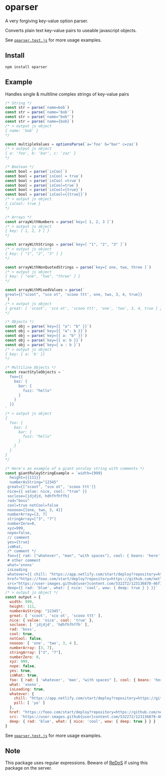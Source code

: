 # oparser

A very forgiving key-value option parser. 

Converts plain text key-value pairs to useable javascript objects.

See [`oparser.test.js`](https://github.com/DavidWells/oparser/blob/master/oparser.test.js) for more usage examples.

## Install

```
npm install oparser
```

## Example

Handles single & multiline complex strings of key-value pairs

```js
/* String */
const str = parse(`name=bob`)
const str = parse(`name='bob'`)
const str = parse(`name="bob"`)
const str = parse(`name={bob}`)
/* > output js object
{ name: 'bob' }
*/

const multipleValues = optionsParse(`a='foo' b="bar" c=zaz`)
/* > output js object
{ a: 'foo', b: 'bar', c: 'zaz' }
*/

/* Boolean */
const bool = parse(`isCool`)
const bool = parse(`isCool = true`)
const bool = parse(`isCool =true`)
const bool = parse(`isCool=true`)
const bool = parse(`isCool={true}`)
const bool = parse(`isCool={{true}}`)
/* > output js object
{ isCool: true }
*/

/* Arrays */
const arrayWithNumbers = parse(`key=[ 1, 2, 3 ]`)
/* > output js object
{ key: [ 1, 2, 3 ] }
*/

const arrayWithStrings = parse(`key=[ "1", "2", "3" ]`)
/* > output js object
{ key: [ "1", "2", "3" ] }
*/

const arrayWithNonQuotedStrings = parse(`key=[ one, two, three ]`)
/* > output js object
{ key: [ "one", "two", "three" ] }
*/

const arrayWithMixedValues = parse(`
great={["scoot", "sco ot", 'scooo ttt', one, two, 3, 4, true]} 
`)
/* > output js object
{ great: [ 'scoot', 'sco ot', 'scooo ttt', 'one', 'two', 3, 4, true ] }
*/

/* Objects */
const obj = parse(`key={{ "a": "b" }}`)
const obj = parse(`key={{ "a": b }}`)
const obj = parse(`key={{ a: "b" }}`)
const obj = parse(`key={{ a: b }}`)
const obj = parse(`key={ a : b }`)
/* > output js object
{ key: { a: 'b' }}
*/

/* Multiline Objects */
const reactStyleObjects = `
  foo={{
    baz: {
      bar: {
        fuzz: "hello"
      }
    }
  }}
`
/* > output js object
{
  foo: {
    baz: {
      bar: {
        fuzz: "hello"
      }
    }
  }
}
*/

/* Here's an example of a giant unruley string with comments */
const giantRuleyStringExample = `width={999} 
  height={{111}}
  numberAsString="12345"   
 great={["scoot", "sco ot", 'scooo ttt']} 
 nice={{ value: nice, cool: "true" }}
 soclose=[jdjdjd, hdhfhfhffh]
 rad="boss"
 cool=true notCool=false
 nooooo={[one, two, 3, 4]}
 numberArray=[3, 7]
 stringArray=["3", "7"]
 numberZero=0,
 xyz=999,
 nope=false,
 // comment
 yes={true}
 isWhat,
 /* comment */
 foo={{ rad: ["whatever", "man", "with spaces"], cool: { beans: 'here' } }}
 # other comment
 what='xnxnx'
 isLoading  
 whatever={{ chill: "https://app.netlify.com/start/deploy?repository=https://github.com/netlify/netlify-faunadb-example&stack=fauna", pill: ['yo']}}
 href="https://fooo.com/start/deploy?repository=https://github.com/netlify/netlify-faunadb-example&stack=fauna"
 src="https://user-images.github{user}content.com/532272/123136878-46f1a300-d408-11eb-82f2-ad452498457b.jpg"
 deep={{ rad: 'blue', what: { nice: 'cool', wow: { deep: true } } }}`
/* > output js object */
const output = {
  width: 999,
  height: 111,
  numberAsString: "12345",   
  great: [ 'scoot', 'sco ot', 'scooo ttt' ],
  nice: { value: 'nice', cool: 'true' },
  soclose: [ 'jdjdjd', 'hdhfhfhffh' ],
  rad: 'boss',
  cool: true,
  notCool: false,
  nooooo: [ 'one', 'two', 3, 4 ],
  numberArray: [3, 7],
  stringArray: ["3", "7"],
  numberZero: 0,
  xyz: 999,
  nope: false,
  yes: true,
  isWhat: true,
  foo: { rad: [ 'whatever', 'man', "with spaces" ], cool: { beans: 'here' } },
  what: 'xnxnx',
  isLoading: true,
  whatever: {
    chill: "https://app.netlify.com/start/deploy?repository=https://github.com/netlify/netlify-faunadb-example&stack=fauna",
    pill: [ 'yo' ]
  },
  href: "https://fooo.com/start/deploy?repository=https://github.com/netlify/netlify-faunadb-example&stack=fauna",
  src: 'https://user-images.github{user}content.com/532272/123136878-46f1a300-d408-11eb-82f2-ad452498457b.jpg',
  deep: { rad: 'blue', what: { nice: 'cool', wow: { deep: true } } }
}
```

See [`oparser.test.js`](https://github.com/DavidWells/oparser/blob/master/oparser.test.js) for more usage examples.

## Note

This package uses regular expressions. Beware of [ReDoS](https://owasp.org/www-community/attacks/Regular_expression_Denial_of_Service_-_ReDoS) if using this package on the server.
